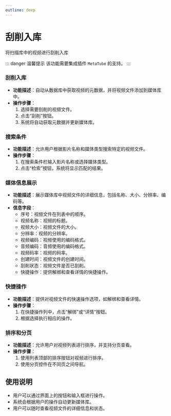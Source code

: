 ```yaml
---
outline: deep
---
```


# 刮削入库

将扫描库中的视频进行刮削入库

::: danger 温馨提示
该功能需要集成插件 `MetaTube` 的支持。
:::

<a-image style="border-radius: 12px" src="/images/usage/task-scrape-001.png" />

### 刮削入库
- **功能描述**：自动从数据库中获取视频的元数据，并将视频文件添加到媒体库中。
- **操作步骤**：
  1. 选择需要刮削的视频文件。
  2. 点击“刮削”按钮。
  3. 系统将自动获取元数据并更新媒体库。

### 搜索条件
- **功能描述**：允许用户根据影片名称和媒体类型搜索特定的视频文件。
- **操作步骤**：
  1. 在搜索条件栏输入影片名称或选择媒体类型。
  2. 点击“检索”按钮，系统将显示匹配的结果。

### 媒体信息展示
- **功能描述**：展示媒体库中视频文件的详细信息，包括名称、大小、分辨率、编码等。
- **信息字段**：
  - 序号：视频文件在列表中的顺序。
  - 视频名称：视频的标题。
  - 视频大小：视频文件的大小。
  - 分辨率：视频的分辨率。
  - 视频编码：视频使用的编码格式。
  - 音频编码：音频使用的编码格式。
  - 视频码率：视频的码率。
  - 创建时间：视频文件的创建时间。
  - 刮削状态：视频文件是否已刮削。
  - 快捷操作：提供解绑和查看详情的快捷操作。

### 快捷操作
- **功能描述**：提供对视频文件的快速操作选项，如解绑和查看详情。
- **操作步骤**：
  1. 在快捷操作列中，点击“解绑”或“详情”按钮。
  2. 根据选择执行相应的操作。

### 排序和分页
- **功能描述**：允许用户对视频列表进行排序，并支持分页查看。
- **操作步骤**：
  1. 使用列表顶部的排序按钮对视频进行排序。
  2. 使用分页控件在不同页之间导航。

## 使用说明
- 用户可以通过界面上的按钮和输入框进行操作。
- 系统会根据用户的操作自动更新媒体库。
- 用户可以随时查看视频文件的详细信息和状态。